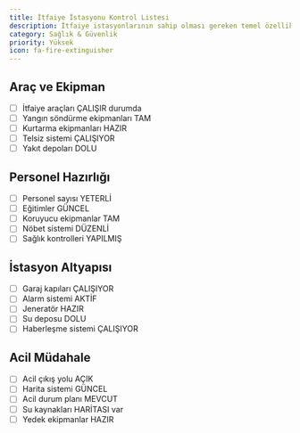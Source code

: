 ```yaml
---
title: İtfaiye İstasyonu Kontrol Listesi
description: İtfaiye istasyonlarının sahip olması gereken temel özellikler
category: Sağlık & Güvenlik
priority: Yüksek
icon: fa-fire-extinguisher
---
```


## Araç ve Ekipman

- [ ] İtfaiye araçları ÇALIŞIR durumda
- [ ] Yangın söndürme ekipmanları TAM
- [ ] Kurtarma ekipmanları HAZIR
- [ ] Telsiz sistemi ÇALIŞIYOR
- [ ] Yakıt depoları DOLU

## Personel Hazırlığı

- [ ] Personel sayısı YETERLİ
- [ ] Eğitimler GÜNCEL
- [ ] Koruyucu ekipmanlar TAM
- [ ] Nöbet sistemi DÜZENLİ
- [ ] Sağlık kontrolleri YAPILMIŞ

## İstasyon Altyapısı

- [ ] Garaj kapıları ÇALIŞIYOR
- [ ] Alarm sistemi AKTİF
- [ ] Jeneratör HAZIR
- [ ] Su deposu DOLU
- [ ] Haberleşme sistemi ÇALIŞIYOR

## Acil Müdahale

- [ ] Acil çıkış yolu AÇIK
- [ ] Harita sistemi GÜNCEL
- [ ] Acil durum planı MEVCUT
- [ ] Su kaynakları HARİTASI var
- [ ] Yedek ekipmanlar HAZIR
